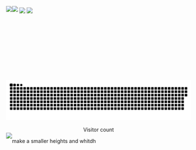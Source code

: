 <a hre="#">
<img src="https://my-stats-43gk.vercel.app/api?username=Anri-Tsetskhladze&show_icons=true&theme=radical&hide=contribs,issues&show=discussions_answered&rank_icon=github&include_all_commits=true&card_width=400" />
<img height=200 align="center" src="https://github-readme-streak-stats.herokuapp.com/?user=Anri-Tsetskhladze&theme=dark" />
<img height=200 align="center" src="https://my-stats-43gk.vercel.app/api/top-langs/?username=Anri-Tsetskhladze&hide=html,scss,css&langs_count=8&layout=compact&theme=radical&card_width=400" />
<img align="left" height=202 src="https://github-profile-trophy.vercel.app/?username=Anri-Tsetskhladze&theme=radical&no-frame=true&title=Stars,Followers,Commits&column=-1"/>
  
<a href=#><img src="contributions.svg"></a>

<p align="center">
  Visitor count<br>
<img align="left" height=97 src="https://profile-counter.glitch.me/Anri-Tsetskhladze/count.svg" />
</p> make a smaller heights and whitdh
